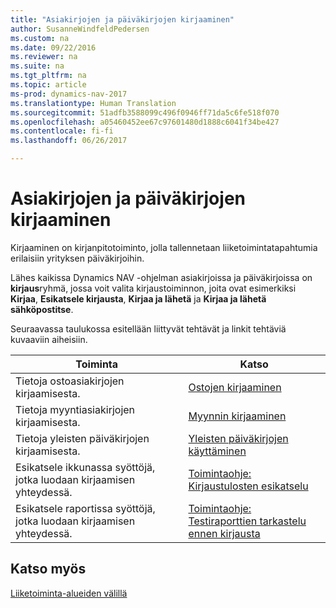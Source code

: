 ```yaml
---
title: "Asiakirjojen ja päiväkirjojen kirjaaminen"
author: SusanneWindfeldPedersen
ms.custom: na
ms.date: 09/22/2016
ms.reviewer: na
ms.suite: na
ms.tgt_pltfrm: na
ms.topic: article
ms-prod: dynamics-nav-2017
ms.translationtype: Human Translation
ms.sourcegitcommit: 51adfb3588099c496f0946ff71da5c6fe518f070
ms.openlocfilehash: a05460452ee67c97601480d1888c6041f34be427
ms.contentlocale: fi-fi
ms.lasthandoff: 06/26/2017

---
```

    
# <a name="post-documents-and-journals"></a>Asiakirjojen ja päiväkirjojen kirjaaminen
Kirjaaminen on kirjanpitotoiminto, jolla tallennetaan liiketoimintatapahtumia erilaisiin yrityksen päiväkirjoihin.

Lähes kaikissa Dynamics NAV -ohjelman asiakirjoissa ja päiväkirjoissa on **kirjaus**ryhmä, jossa voit valita kirjaustoiminnon, joita ovat esimerkiksi **Kirjaa**, **Esikatsele kirjausta**, **Kirjaa ja lähetä** ja **Kirjaa ja lähetä sähköpostitse**.

Seuraavassa taulukossa esitellään liittyvät tehtävät ja linkit tehtäviä kuvaaviin aiheisiin.

|Toiminta   |Katso   |
|-----|------| 
|Tietoja ostoasiakirjojen kirjaamisesta.|[Ostojen kirjaaminen](ui-post-purchases.md)| 
|Tietoja myyntiasiakirjojen kirjaamisesta.|[Myynnin kirjaaminen](ui-post-sales.md)|
|Tietoja yleisten päiväkirjojen kirjaamisesta.|[Yleisten päiväkirjojen käyttäminen](ui-work-general-journals.md)|
|Esikatsele ikkunassa syöttöjä, jotka luodaan kirjaamisen yhteydessä.|[Toimintaohje: Kirjaustulosten esikatselu](ui-how-preview-post-results.md)|
|Esikatsele raportissa syöttöjä, jotka luodaan kirjaamisen yhteydessä.|[Toimintaohje: Testiraporttien tarkastelu ennen kirjausta](ui-how-view-test-reports-posting.md)|

## <a name="see-also"></a>Katso myös
[Liiketoiminta-alueiden välillä](ui-across-business-areas.md)

